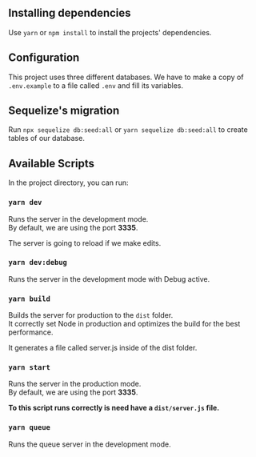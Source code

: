 ## Installing dependencies

Use `yarn` or `npm install` to install the projects' dependencies.

## Configuration

This project uses three different databases. We have to make a copy of `.env.example` to a file called `.env` and fill its variables.

## Sequelize's migration

Run `npx sequelize db:seed:all` or `yarn sequelize db:seed:all` to create tables of our database.

## Available Scripts

In the project directory, you can run:

### `yarn dev`

Runs the server in the development mode.<br />
By default, we are using the port **3335**.

The server is going to reload if we make edits.

### `yarn dev:debug`

Runs the server in the development mode with Debug active.

### `yarn build`

Builds the server for production to the `dist` folder.<br />
It correctly set Node in production and optimizes the build for the best performance.

It generates a file called server.js inside of the dist folder.

### `yarn start`

Runs the server in the production mode.<br />
By default, we are using the port **3335**.

**To this script runs correctly is need have a `dist/server.js` file.**

### `yarn queue`

Runs the queue server in the development mode.
